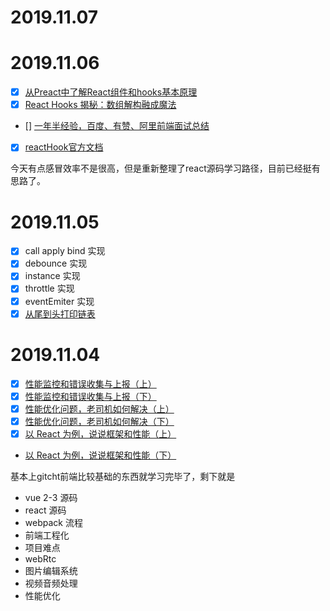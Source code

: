 # 2019.11.07

# 2019.11.06
- [x] [从Preact中了解React组件和hooks基本原理](https://juejin.im/post/5cfa29e151882539c33e4f5e)
- [x] [React Hooks 揭秘：数组解构融成魔法](https://juejin.im/post/5bebd1bbe51d4561ce39a23b)
- [] [一年半经验，百度、有赞、阿里前端面试总结](https://juejin.im/post/5befeb5051882511a8527dbe)
- [x] [reactHook官方文档](https://react.docschina.org/docs/hooks-reference.html#usecontext)

今天有点感冒效率不是很高，但是重新整理了react源码学习路径，目前已经挺有思路了。
# 2019.11.05
- [x] call apply bind 实现
- [x] debounce 实现
- [x] instance 实现
- [x] throttle 实现
- [x] eventEmiter 实现
- [x] [从尾到头打印链表](http://www.conardli.top/docs/dataStructure/%E9%93%BE%E8%A1%A8/%E4%BB%8E%E5%B0%BE%E5%88%B0%E5%A4%B4%E6%89%93%E5%8D%B0%E9%93%BE%E8%A1%A8.html)

# 2019.11.04
- [x] [性能监控和错误收集与上报（上）](https://gitbook.cn/gitchat/column/5c91c813968b1d64b1e08fde/topic/5c99c52fccb24267c1d01b87)
- [x] [性能监控和错误收集与上报（下）](https://gitbook.cn/gitchat/column/5c91c813968b1d64b1e08fde/topic/5c99c5dbccb24267c1d01b98)
- [x] [性能优化问题，老司机如何解决（上）](https://gitbook.cn/gitchat/column/5c91c813968b1d64b1e08fde/topic/5c99c3a5ccb24267c1d01b63)
- [x] [性能优化问题，老司机如何解决（下）](https://gitbook.cn/gitchat/column/5c91c813968b1d64b1e08fde/topic/5c99c858ccb24267c1d01bd6)
- [x] [以 React 为例，说说框架和性能（上）](https://gitbook.cn/gitchat/column/5c91c813968b1d64b1e08fde/topic/5cbbf474bbbba80861a35c62)
- [以 React 为例，说说框架和性能（下）](https://gitbook.cn/gitchat/column/5c91c813968b1d64b1e08fde/topic/5cbbf49bbbbba80861a35c64)

基本上gitcht前端比较基础的东西就学习完毕了，剩下就是
 - vue 2-3 源码
 - react 源码
 - webpack 流程
 - 前端工程化
 - 项目难点
  - webRtc
  - 图片编辑系统
  - 视频音频处理
  - 性能优化